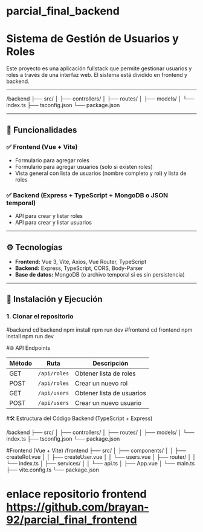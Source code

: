 ﻿# parcial_final_backend
# Sistema de Gestión de Usuarios y Roles

Este proyecto es una aplicación fullstack que permite gestionar usuarios y roles a través de una interfaz web. El sistema está dividido en frontend y backend.

---
/backend
├── src/
│   ├── controllers/
│   ├── routes/
│   ├── models/
│   └── index.ts
├── tsconfig.json
└── package.json

---

## 🚀 Funcionalidades

### ✅ Frontend (Vue + Vite)
- Formulario para agregar roles
- Formulario para agregar usuarios (solo si existen roles)
- Vista general con lista de usuarios (nombre completo y rol) y lista de roles

### ✅ Backend (Express + TypeScript + MongoDB o JSON temporal)
- API para crear y listar roles
- API para crear y listar usuarios

---

## ⚙️ Tecnologías

- **Frontend:** Vue 3, Vite, Axios, Vue Router, TypeScript
- **Backend:** Express, TypeScript, CORS, Body-Parser
- **Base de datos:** MongoDB (o archivo temporal si es sin persistencia)

---

## 🧪 Instalación y Ejecución

### 1. Clonar el repositorio


#backend
cd backend
npm install
npm run dev
#frontend
cd frontend
npm install
npm run dev

#🌐 API Endpoints

| Método | Ruta         | Descripción               |
| ------ | ------------ | ------------------------- |
| GET    | `/api/roles` | Obtener lista de roles    |
| POST   | `/api/roles` | Crear un nuevo rol        |
| GET    | `/api/users` | Obtener lista de usuarios |
| POST   | `/api/users` | Crear un nuevo usuario    |

#🛠️ Estructura del Código
Backend (TypeScript + Express)

/backend
├── src/
│   ├── controllers/
│   ├── routes/
│   ├── models/
│   └── index.ts
├── tsconfig.json
└── package.json


#Frontend (Vue + Vite)
/frontend
├── src/
│   ├── components/
│   │   ├── createRol.vue
│   │   ├── createUser.vue
│   │   └── users.vue
│   ├── router/
│   │   └── index.ts
│   ├── services/
│   │   └── api.ts
│   ├── App.vue
│   └── main.ts
├── vite.config.ts
└── package.json
# enlace repositorio frontend https://github.com/brayan-92/parcial_final_frontend



